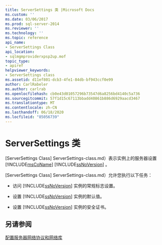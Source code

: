 ```yaml
---
title: ServerSettings 类 |Microsoft Docs
ms.custom: ''
ms.date: 03/06/2017
ms.prod: sql-server-2014
ms.reviewer: ''
ms.technology: ''
ms.topic: reference
api_name:
- ServerSettings Class
api_location:
- sqlmgmproviderxpsp2up.mof
topic_type:
- apiref
helpviewer_keywords:
- ServerSettings class
ms.assetid: d11ef801-dcb3-4fe1-84db-bf943ccf0e99
author: CarlRabeler
ms.author: carlrab
ms.openlocfilehash: cb0e43d01057296b73547d6a8256bd4140c5a736
ms.sourcegitcommit: 57f1d15c67113bbadd40861b886d6929aacd3467
ms.translationtype: MT
ms.contentlocale: zh-CN
ms.lasthandoff: 06/18/2020
ms.locfileid: "85056739"
---
```

# <a name="serversettings-class"></a>ServerSettings 类
  [ServerSettings Class] ServerSettings-class.md）表示实例上的服务器设置 [!INCLUDE[msCoName](../../../includes/msconame-md.md)] [!INCLUDE[ssNoVersion](../../../includes/ssnoversion-md.md)] 。  
  
 [ServerSettings Class] ServerSettings-class.md）允许您执行以下任务：  
  
-   访问 [!INCLUDE[ssNoVersion](../../../includes/ssnoversion-md.md)] 实例的常规标志设置。  
  
-   设置 [!INCLUDE[ssNoVersion](../../../includes/ssnoversion-md.md)] 实例的默认值。  
  
-   设置 [!INCLUDE[ssNoVersion](../../../includes/ssnoversion-md.md)] 实例的安全证书。  
  
## <a name="see-also"></a>另请参阅  
 [配置服务器网络协议和网络库](https://msdn.microsoft.com/library/ms177485\(v=sql.100\).aspx)  
  
  
